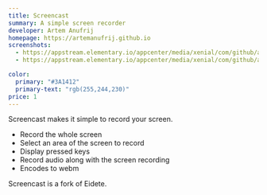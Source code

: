 ```yaml
---
title: Screencast
summary: A simple screen recorder
developer: Artem Anufrij
homepage: https://artemanufrij.github.io
screenshots:
  - https://appstream.elementary.io/appcenter/media/xenial/com/github/artemanufrij.screencast.desktop/B24F06B2918B22135C93E0423EA79696/screenshots/image-1_orig.png
  - https://appstream.elementary.io/appcenter/media/xenial/com/github/artemanufrij.screencast.desktop/B24F06B2918B22135C93E0423EA79696/screenshots/image-2_orig.png

color:
  primary: "#3A1412"
  primary-text: "rgb(255,244,230)"
price: 1
---
```


<p>Screencast makes it simple to record your screen.</p>
<ul>
  <li>Record the whole screen</li>
  <li>Select an area of the screen to record</li>
  <li>Display pressed keys</li>
  <li>Record audio along with the screen recording</li>
  <li>Encodes to webm</li>
</ul>
<p>Screencast is a fork of Eidete.</p>